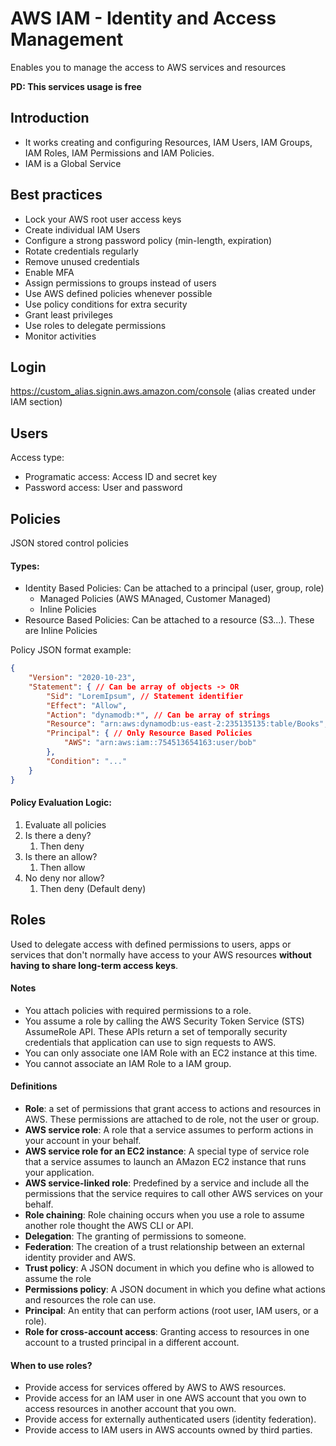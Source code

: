 # AWS IAM - Identity and Access Management

Enables you to manage the access to AWS services and resources

**PD: This services usage is free**

## Introduction

- It works creating and configuring Resources, IAM Users, IAM Groups, IAM Roles, IAM Permissions and IAM Policies.
- IAM is a Global Service

## Best practices

- Lock your AWS root user access keys
- Create individual IAM Users
- Configure a strong password policy (min-length, expiration)
- Rotate credentials regularly
- Remove unused credentials
- Enable MFA
- Assign permissions to groups instead of users
- Use AWS defined policies whenever possible
- Use policy conditions for extra security
- Grant least privileges
- Use roles to delegate permissions
- Monitor activities

## Login

https://custom_alias.signin.aws.amazon.com/console (alias created under IAM section)

## Users

Access type:
- Programatic access: Access ID and secret key
- Password access: User and password

## Policies

JSON stored control policies

#### Types:
- Identity Based Policies: Can be attached to a principal (user, group, role)
    - Managed Policies (AWS MAnaged, Customer Managed)
    - Inline Policies
- Resource Based Policies: Can be attached to a resource (S3...). These are Inline Policies

Policy JSON format example:

```json
{
    "Version": "2020-10-23",
    "Statement": { // Can be array of objects -> OR
        "Sid": "LoremIpsum", // Statement identifier
        "Effect": "Allow",
        "Action": "dynamodb:*", // Can be array of strings
        "Resource": "arn:aws:dynamodb:us-east-2:235135135:table/Books", // Only Identity Based Policies
        "Principal": { // Only Resource Based Policies
            "AWS": "arn:aws:iam::754513654163:user/bob"
        },
        "Condition": "..."
    }
}
```

#### Policy Evaluation Logic:

1. Evaluate all policies
2. Is there a deny?
    1. Then deny
3. Is there an allow?
    1. Then allow
4. No deny nor allow?
    1. Then deny (Default deny)

## Roles

Used to delegate access with defined permissions to users, apps or services that don't normally have access to your AWS resources **without having to share long-term access keys**.

#### Notes

- You attach policies with required permissions to a role.
- You assume a role by calling the AWS Security Token Service (STS) AssumeRole API. These APIs return a set of temporally security credentials that application can use to sign requests to AWS.
- You can only associate one IAM Role with an EC2 instance at this time.
- You cannot associate an IAM Role to a IAM group.

#### Definitions

- **Role**: a set of permissions that grant access to actions and resources in AWS. These permissions are attached to de role, not the user or group.
- **AWS service role**: A role that a service assumes to perform actions in your account in your behalf.
- **AWS service role for an EC2 instance**: A special type of service role that a service assumes to launch an AMazon EC2 instance that runs your application.
- **AWS service-linked role**: Predefined by a service and include all the permissions that the service requires to call other AWS services on your behalf.
- **Role chaining**: Role chaining occurs when you use a role to assume another role thought the AWS CLI or API.
- **Delegation**: The granting of permissions to someone.
- **Federation**: The creation of a trust relationship between an external identity provider and AWS.
- **Trust policy**: A JSON document in which you define who is allowed to assume the role
- **Permissions policy**: A JSON document in which you define what actions and resources the role can use.
- **Principal**: An entity that can perform actions (root user, IAM users, or a role).
- **Role for cross-account access**: Granting access to resources in one account to a trusted principal in a different account.

#### When to use roles?

- Provide access for services offered by AWS to AWS resources.
- Provide access for an IAM user in one AWS account that you own to access resources in another account that you own.
- Provide access for externally authenticated users (identity federation).
- Provide access to IAM users in AWS accounts owned by third parties.
